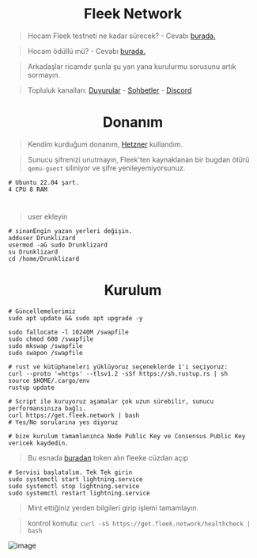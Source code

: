 <h1 align="center">Fleek Network</h1>


> Hocam Fleek testneti ne kadar sürecek? - Cevabı [burada.](https://blog.fleek.network/post/fleek-network-testnet-phase0/)

> Hocam ödüllü mü? - Cevabı [burada.](https://blog.fleek.network/post/fleek-network-testnet-plans/)

> Arkadaşlar ricamdır şunla şu yan yana kurulurmu sorusunu artık sormayın.

> Topluluk kanalları: [Duyurular](https://t.me/RuesAnnouncement) - [Sohbetler](https://t.me/RuesChat) - [Discord](https://discord.gg/V2rX68cy)

<h1 align="center"> Donanım </h1>

> Kendim kurduğum donanım, [Hetzner](https://hetzner.cloud/?ref=gIFAhUnYYjD3) kullandım.

> Sunucu şifrenizi unutmayın, Fleek'ten kaynaklanan bir bugdan ötürü `qemu-guest` siliniyor ve şifre yenileyemiyorsunuz.

```console
# Ubuntu 22.04 şart. 
4 CPU 8 RAM
```

#

> user ekleyin
```console
# sinanEngin yazan yerleri değişin.
adduser Drunklizard
usermod -aG sudo Drunklizard
su Drunklizard
cd /home/Drunklizard
```

<h1 align="center"> Kurulum </h1>

```console
# Güncellemelerimiz
sudo apt update && sudo apt upgrade -y

sudo fallocate -l 10240M /swapfile
sudo chmod 600 /swapfile
sudo mkswap /swapfile
sudo swapon /swapfile

# rust ve kütüphaneleri yüklüyoruz seçeneklerde 1'i seçiyoruz:
curl --proto '=https' --tlsv1.2 -sSf https://sh.rustup.rs | sh
source $HOME/.cargo/env
rustup update
```

```console
# Script ile kuruyoruz aşamalar çok uzun sürebilir, sunucu performansınıza bağlı.
curl https://get.fleek.network | bash
# Yes/No sorularına yes diyoruz

# bize kurulum tamamlanınca Node Public Key ve Consensus Public Key vericek kaydedin.
```

> Bu esnada [buradan](https://faucet.testnet.fleek.network/) token alın fleeke cüzdan açıp

```console
# Servisi başlatalım. Tek Tek girin
sudo systemctl start lightning.service
sudo systemctl stop lightning.service
sudo systemctl restart lightning.service
```

> Mint ettiğiniz yerden bilgileri girip işlemi tamamlayın.

> kontrol komutu: `curl -sS https://get.fleek.network/healthcheck | bash`

![image](https://github.com/ruesandora/Fleek/assets/101149671/c042eef0-f50e-42b3-88e0-2845bf7201f0)





